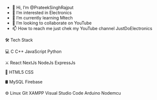 - 👋 Hi, I’m @PrateekSinghRajput
- 👀 I’m interested in Electronics 
- 🌱 I’m currently learning Mtech 
- 💞️ I’m looking to collaborate on YouTube 
- 📫 How to reach me just chek my YouTube channel JustDoElectronics

🛠  Tech Stack

💻   C C++ JavaScript Python

⚔️   React NextJs NodeJs ExpressJs 

🧰   HTML5 CSS 

🛢   MySQL Firebase

⚙️   Linux Git XAMPP Visual Studio Code Arduino Nodemcu

<!---
PrateekSinghRajput/PrateekSinghRajput is a ✨ special ✨ repository because its `README.md` (this file) appears on your GitHub profile.
You can click the Preview link to take a look at your changes.
--->

